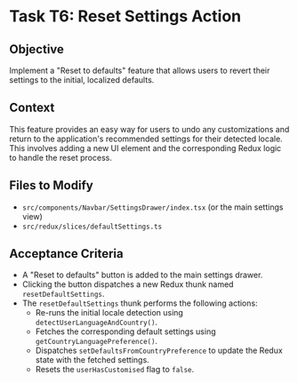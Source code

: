 # Task T6: Reset Settings Action

## Objective
Implement a "Reset to defaults" feature that allows users to revert their settings to the initial, localized defaults.

## Context
This feature provides an easy way for users to undo any customizations and return to the application's recommended settings for their detected locale. This involves adding a new UI element and the corresponding Redux logic to handle the reset process.

## Files to Modify
- `src/components/Navbar/SettingsDrawer/index.tsx` (or the main settings view)
- `src/redux/slices/defaultSettings.ts`

## Acceptance Criteria
- A "Reset to defaults" button is added to the main settings drawer.
- Clicking the button dispatches a new Redux thunk named `resetDefaultSettings`.
- The `resetDefaultSettings` thunk performs the following actions:
  - Re-runs the initial locale detection using `detectUserLanguageAndCountry()`.
  - Fetches the corresponding default settings using `getCountryLanguagePreference()`.
  - Dispatches `setDefaultsFromCountryPreference` to update the Redux state with the fetched settings.
  - Resets the `userHasCustomised` flag to `false`.
